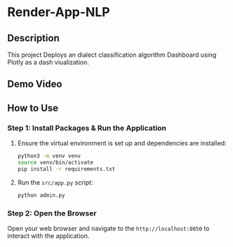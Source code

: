 ﻿# Render-App-NLP
## Description

This project Deploys an dialect classification algorithm Dashboard using Plotly as a dash viualization.

## Demo Video


## How to Use

### Step 1: Install Packages & Run the Application

 1. Ensure the virtual environment is set up and dependencies are installed:

    ```bash
    python3 -m venv venv
    source venv/bin/activate
    pip install -r requirements.txt
    ```

 2. Run the `src/app.py` script:
    
    ```bash
    python admin.py
    ```
### Step 2: Open the Browser
Open your web browser and navigate to the `http://localhost:8050` to interact with the application.

